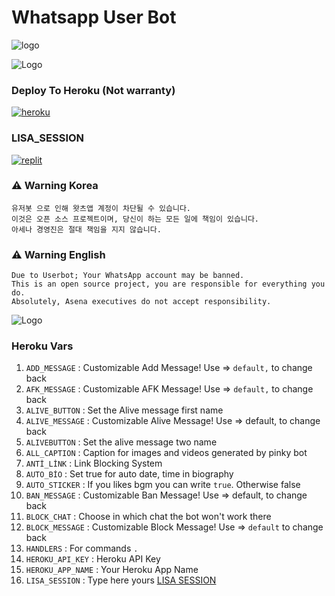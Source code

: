 # Whatsapp User Bot


![logo](https://c.tenor.com/bSDqtL945XUAAAAC/blackpink-lisa-lisa-blackpink.gif)


![Logo](https://www.tamilblasters.lol/uploads/monthly_2020_02/torrborder.gif.76a54db1a11406f9ba80146699b99b74.gif)


### Deploy To Heroku (Not warranty)

   <a href="https://dashboard.heroku.com/new?template=https://github.com/LISA-KOREA/LISA-WA-BOT"><img alt="heroku" src="https://img.shields.io/badge/-Deploy%20To%20Heroku-purple?style=for-the-badge&logo=heroku&logoColor=white"/></a> 



### LISA_SESSION
<a href="https://replit.com/@TelegramBots/Lisa"><img alt="replit" src="https://img.shields.io/badge/-String%20Session-black?style=for-the-badge&logo=replit&logoColor=white"/></a> 


### ⚠️ Warning Korea

```
유저봇 으로 인해 왓츠앱 계정이 차단될 수 있습니다.
이것은 오픈 소스 프로젝트이며, 당신이 하는 모든 일에 책임이 있습니다.
아세나 경영진은 절대 책임을 지지 않습니다.

```
### ⚠️ Warning English
```
Due to Userbot; Your WhatsApp account may be banned.
This is an open source project, you are responsible for everything you do. 
Absolutely, Asena executives do not accept responsibility.
```
![Logo](https://www.tamilblasters.lol/uploads/monthly_2020_02/torrborder.gif.76a54db1a11406f9ba80146699b99b74.gif)

### Heroku Vars
1. `ADD_MESSAGE` : Customizable Add Message! Use => `default,` to change back
2. `AFK_MESSAGE` : Customizable AFK Message! Use => `default,` to change back
3. `ALIVE_BUTTON` : Set the Alive message first name
4. `ALIVE_MESSAGE` : Customizable Alive Message! Use => default, to change back
5. `ALIVEBUTTON` : Set the alive message two name
6. `ALL_CAPTION` : Caption for images and videos generated by pinky bot
7. `ANTİ_LİNK` : Link Blocking System
8. `AUTO_BİO` : Set true for auto date, time in biography
9. `AUTO_STICKER` : If you likes bgm you can write `true`. Otherwise false
10. `BAN_MESSAGE` : Customizable Ban Message! Use => default, to change back
11. `BLOCK_CHAT` : Choose in which chat the bot won't work there
12. `BLOCK_MESSAGE` : Customizable Block Message! Use => `default` to change back
13. `HANDLERS` : For commands `.`
14. `HEROKU_API_KEY` : Heroku API Key
15. `HEROKU_APP_NAME` : Your Heroku App Name
16. `LISA_SESSION` : Type here yours [LISA SESSION](https://replit.com/@TelegramBots/Lisa)





